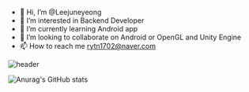 - 👋 Hi, I’m @Leejuneyeong
- 👀 I’m interested in Backend Developer 
- 🌱 I’m currently learning Android app
- 💞️ I’m looking to collaborate on Android or OpenGL and Unity Engine
- 📫 How to reach me rytn1702@naver.com

![header](https://capsule-render.vercel.app/api?type=Rounded&color=auto&height=80&section=header&text=Just%20DoIt&fontSize=50&animation=fadeIn)

![Anurag's GitHub stats](https://github-readme-stats.vercel.app/api?username=Leejuneyeong&show_icons=true&theme=highcontrast)


<!---
Leejuneyeong/Leejuneyeong is a ✨ special ✨ repository because its `README.md` (this file) appears on your GitHub profile.
You can click the Preview link to take a look at your changes.
--->
